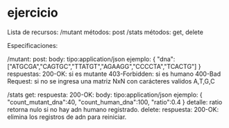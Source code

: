 # ejercicio

Lista de recursos:
	/mutant
		métodos: post
	/stats
		métodos: get, delete

Especificaciones:

/mutant:
	post:
		body:
			tipo:application/json
				ejemplo:
					{
					"dna":["ATGCGA","CAGTGC","TTATGT","AGAAGG","CCCCTA","TCACTG"]
					}
		respuestas: 
				200-OK: si es mutante
				403-Forbidden: si es humano
				400-Bad Request: si no se ingresa una matriz NxN con carácteres validos A,T,G,C

/stats
	get:
		respuesta:
			200-OK:
				body:
					tipo:application/json
					ejemplo:
					{
					"count_mutant_dna":40,
					"count_human_dna":100,
					"ratio":0.4
					}
					detalle: ratio retorna nulo si no hay adn humano registrado.
	delete:
		respuesta:
			200-OK: elimina los registros de adn para reiniciar.  